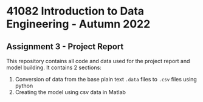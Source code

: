 # 41082 Introduction to Data Engineering - Autumn 2022
## Assignment 3 - Project Report

This repository contains all code and data used for the project report and model building.
It contains 2 sections:
1. Conversion of data from the base plain text `.data` files to `.csv` files using python
2. Creating the model using csv data in Matlab 
